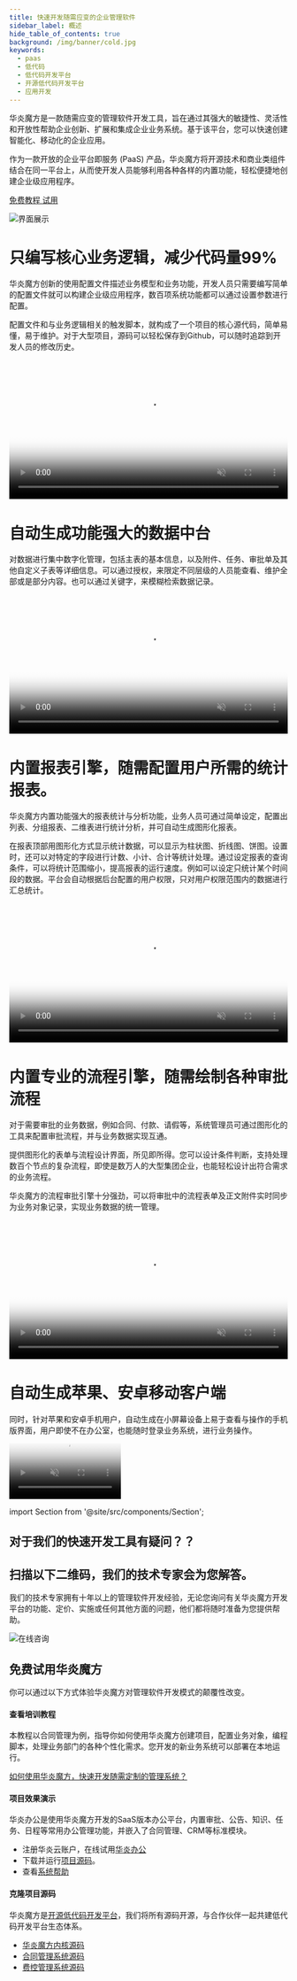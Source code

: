 ```yaml
---
title: 快速开发随需应变的企业管理软件
sidebar_label: 概述
hide_table_of_contents: true
background: /img/banner/cold.jpg
keywords:
  - paas
  - 低代码
  - 低代码开发平台
  - 开源低代码开发平台
  - 应用开发
---
```


华炎魔方是一款随需应变的管理软件开发工具，旨在通过其强大的敏捷性、灵活性和开放性帮助企业创新、扩展和集成企业业务系统。基于该平台，您可以快速创建智能化、移动化的企业应用。

作为一款开放的企业平台即服务 (PaaS) 产品，华炎魔方将开源技术和商业类组件结合在同一平台上，从而使开发人员能够利用各种各样的内置功能，轻松便捷地创建企业级应用程序。

<a class="slds-button slds-button_brand slds-m-right_medium slds-var-p-vertical_xx-small" href="/developer/" >
免费教程
</a>

<a class="slds-button slds-button_brand slds-m-right_medium slds-var-p-vertical_xx-small" href="/platform/try/" >
试用
</a>

![界面展示](/assets/mac_ipad_iphone_list.png)

# 只编写核心业务逻辑，减少代码量99%

华炎魔方创新的使用配置文件描述业务模型和业务功能，开发人员只需要编写简单的配置文件就可以构建企业级应用程序，数百项系统功能都可以通过设置参数进行配置。

配置文件和与业务逻辑相关的触发脚本，就构成了一个项目的核心源代码，简单易懂，易于维护。对于大型项目，源码可以轻松保存到Github，可以随时追踪到开发人员的修改历史。

<video src="https://www-steedos-com.oss-cn-beijing.aliyuncs.com/videos/creator/creator_object.mp4" controls="controls" poster="/assets/creator_object.png" width="100%" autoplay="autoplay" muted="muted" loop="loop" playsinline="playsinline">
your browser does not support the video tag
</video>

# 自动生成功能强大的数据中台

对数据进行集中数字化管理，包括主表的基本信息，以及附件、任务、审批单及其他自定义子表等详细信息。可以通过授权，来限定不同层级的人员能查看、维护全部或是部分内容。也可以通过关键字，来模糊检索数据记录。

<video src="https://www-steedos-com.oss-cn-beijing.aliyuncs.com/videos/creator/contracts_operation.mp4" controls="controls" poster="/assets/contract_list.png" width="100%" autoplay="autoplay" muted="muted" loop="loop" playsinline="playsinline">
your browser does not support the video tag
</video>

# 内置报表引擎，随需配置用户所需的统计报表。

华炎魔方内置功能强大的报表统计与分析功能，业务人员可通过简单设定，配置出列表、分组报表、二维表进行统计分析，并可自动生成图形化报表。

在报表顶部用图形化方式显示统计数据，可以显示为柱状图、折线图、饼图。设置时，还可以对特定的字段进行计数、小计、合计等统计处理。通过设定报表的查询条件，可以将统计范围缩小，提高报表的运行速度。例如可以设定只统计某个时间段的数据。平台会自动根据后台配置的用户权限，只对用户权限范围内的数据进行汇总统计。

<video src="https://www-steedos-com.oss-cn-beijing.aliyuncs.com/videos/creator/contracts_report.mp4" controls="controls" poster="/assets/contract_chart.png" width="100%" autoplay="autoplay" muted="muted" loop="loop" playsinline="playsinline">
your browser does not support the video tag
</video>

# 内置专业的流程引擎，随需绘制各种审批流程

对于需要审批的业务数据，例如合同、付款、请假等，系统管理员可通过图形化的工具来配置审批流程，并与业务数据实现互通。

提供图形化的表单与流程设计界面，所见即所得。您可以设计条件判断，支持处理数百个节点的复杂流程，即使是数万人的大型集团企业，也能轻松设计出符合需求的业务流程。

华炎魔方的流程审批引擎十分强劲，可以将审批中的流程表单及正文附件实时同步为业务对象记录，实现业务数据的统一管理。

<video src="https://www-steedos-com.oss-cn-beijing.aliyuncs.com/videos/creator/workflow_design.mp4" controls="controls" poster="/assets/workflow_design.png" width="100%" autoplay="autoplay" muted="muted" loop="loop" playsinline="playsinline">
your browser does not support the video tag
</video>

# 自动生成苹果、安卓移动客户端

同时，针对苹果和安卓手机用户，自动生成在小屏幕设备上易于查看与操作的手机版界面，用户即使不在办公室，也能随时登录业务系统，进行业务操作。

<video src="https://www-steedos-com.oss-cn-beijing.aliyuncs.com/videos/creator/workflow_mobile.mov" controls="controls" poster="/assets/workflow_mobile.png" width="40%" autoplay="autoplay" muted="muted" loop="loop" playsinline="playsinline">
your browser does not support the video tag
</video>

<p></p>

import Section from '@site/src/components/Section';

<Section background="#215ca0" padding="50">
<div style={{color:"#FFFFFF"}}>

# 对于我们的快速开发工具有疑问？？
# 扫描以下二维码，我们的技术专家会为您解答。

我们的技术专家拥有十年以上的管理软件开发经验，无论您询问有关华炎魔方开发平台的功能、定价、实施或任何其他方面的问题，他们都将随时准备为您提供帮助。

![在线咨询](/assets/contact_by_weixin.png)

</div>

</Section>

<Section background="#f4f4f4" padding="50">

# 免费试用华炎魔方

你可以通过以下方式体验华炎魔方对管理软件开发模式的颠覆性改变。

#### 查看培训教程

本教程以合同管理为例，指导你如何使用华炎魔方创建项目，配置业务对象，编程脚本，处理业务部门的各种个性化需求。您开发的新业务系统可以部署在本地运行。

[如何使用华炎魔方，快速开发随需定制的管理系统？](/developer/)

#### 项目效果演示

华炎办公是使用华炎魔方开发的SaaS版本办公平台，内置审批、公告、知识、任务、日程等常用办公管理功能，并嵌入了合同管理、CRM等标准模块。

- 注册华炎云账户，在线试用[华炎办公](https://cn.steedos.com/)
- 下载并运行[项目源码](https://github.com/steedos/steedos-project-saas)。
- 查看[系统帮助](/help/)

#### 克隆项目源码

华炎魔方是[开源低代码开发平台](https://github.com/steedos/)，我们将所有源码开源，与合作伙伴一起共建低代码开发平台生态体系。

- [华炎魔方内核源码](https://github.com/steedos/steedos-platform)
- [合同管理系统源码](https://github.com/steedos/steedos-contracts-app)
- [费控管理系统源码](https://github.com/steedos/steedos-project-dzug)

</Section>